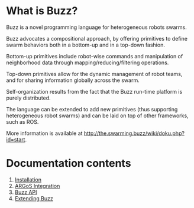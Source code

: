 # What is Buzz?

Buzz is a novel programming language for heterogeneous robots swarms.

Buzz advocates a compositional approach, by offering primitives to define swarm behaviors both in a bottom-up and in a top-down fashion.

Bottom-up primitives include robot-wise commands and manipulation of neighborhood data through mapping/reducing/filtering operations.

Top-down primitives allow for the dynamic management of robot teams, and for sharing information globally across the swarm.

Self-organization results from the fact that the Buzz run-time platform is purely distributed.

The language can be extended to add new primitives (thus supporting heterogeneous robot swarms) and can be laid on top of other frameworks, such as ROS.

More information is available at http://the.swarming.buzz/wiki/doku.php?id=start.

# Documentation contents
1. [Installation](doc/installation.md)
2. [ARGoS Integration](doc/argos-integration.md)
3. [Buzz API](doc/api.org)
4. [Extending Buzz](doc/integration.org)
